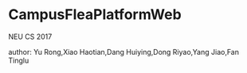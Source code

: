 # CampusFleaPlatformWeb

NEU CS 2017

author:
Yu Rong,Xiao Haotian,Dang Huiying,Dong Riyao,Yang Jiao,Fan Tinglu
